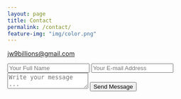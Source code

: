 ```yaml
---
layout: page
title: Contact
permalink: /contact/
feature-img: "img/color.png"
---
```

jw9billions@gmail.com

<form action="https://getsimpleform.com/messages?form_api_token=9f233ac5d7006270bd86e6a15786a3ef" method="post">
  <!-- the redirect_to is optional, the form will redirect to the referrer on submission -->
  <input type='hidden' name='redirect_to' value='http://janewang.press/thank-you/' />
  <input type='text' name='name' placeholder='Your Full Name' />
  <input type='email' name='email' placeholder='Your E-mail Address' />
  <textarea name='message' placeholder='Write your message ...'></textarea>
  <input type='submit' value='Send Message' />
</form>
